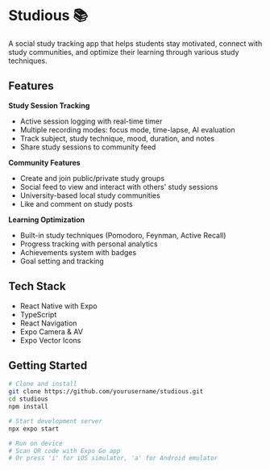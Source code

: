 # Studious 📚

A social study tracking app that helps students stay motivated, connect with study communities, and optimize their learning through various study techniques.

## Features

**Study Session Tracking**
- Active session logging with real-time timer
- Multiple recording modes: focus mode, time-lapse, AI evaluation
- Track subject, study technique, mood, duration, and notes
- Share study sessions to community feed

**Community Features**  
- Create and join public/private study groups
- Social feed to view and interact with others' study sessions
- University-based local study communities
- Like and comment on study posts

**Learning Optimization**
- Built-in study techniques (Pomodoro, Feynman, Active Recall)
- Progress tracking with personal analytics
- Achievements system with badges
- Goal setting and tracking

## Tech Stack

- React Native with Expo
- TypeScript
- React Navigation
- Expo Camera & AV
- Expo Vector Icons

## Getting Started

```bash
# Clone and install
git clone https://github.com/yourusername/studious.git
cd studious
npm install

# Start development server
npx expo start

# Run on device
# Scan QR code with Expo Go app
# Or press 'i' for iOS simulator, 'a' for Android emulator
